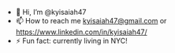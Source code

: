 - 👋 Hi, I’m @kyisaiah47
- 📫 How to reach me kyisaiah47@gmail.com or https://www.linkedin.com/in/kyisaiah47/
- ⚡ Fun fact: currently living in NYC!

<!---
kyisaiah47/kyisaiah47 is a ✨ special ✨ repository because its `README.md` (this file) appears on your GitHub profile.
You can click the Preview link to take a look at your changes.
--->
